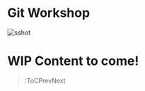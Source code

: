 # Git Workshop

![sshot](https://miro.medium.com/max/2400/1*mtsk3fQ_BRemFidhkel3dA.png)

# WIP Content to come!


> :ToCPrevNext

